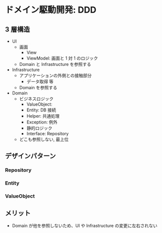 # ドメイン駆動開発: DDD

## 3 層構造

- UI
  - 画面
    - View
    - ViewModel: 画面と 1 対 1 のロジック
  - Domain と Infrastructure を参照する
- Infrastructure
  - アプリケーションの外側との接触部分
    - データ取得 等
  - Domain を参照する
- Domain
  - ビジネスロジック
    - ValueObject:
    - Entity: DB 接続
    - Helper: 共通処理
    - Exception: 例外
    - 静的ロジック
    - Interface: Repository
  - どこも参照しない, 最上位

## デザインパターン

### Repository

### Entity

### ValueObject

## メリット

- Domain が他を参照しないため、UI や Infrastructure の変更に左右されない
